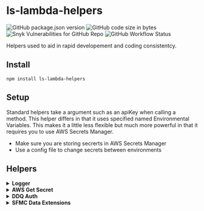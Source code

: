 # ls-lambda-helpers
![GitHub package.json version](https://img.shields.io/github/package-json/v/jacobcravinho/ls-lambda-helpers)
![GitHub code size in bytes](https://img.shields.io/github/languages/code-size/jacobcravinho/ls-lambda-helpers?color=green)
![Snyk Vulnerabilities for GitHub Repo](https://img.shields.io/snyk/vulnerabilities/github/jacobcravinho/ls-lambda-helpers)
![GitHub Workflow Status](https://img.shields.io/github/workflow/status/jacobcravinho/ls-lambda-helpers/npm-publish)

Helpers used to aid in rapid developement and coding consistentcy.
## Install
    npm install ls-lambda-helpers

## Setup
Standard helpers take a argument such as an apiKey when calling a method.  This helper differs in that it uses specified named Environmental Variables.  This makes it a little less flexible but much more powerful in that it requires you to use AWS Secrets Manager.

* Make sure you are storing secrerts in AWS Secrets Manager
* Use a config file to change secrets between environments

## Helpers

<!-- Logger -->
<details><summary><b>Logger</b></summary>
<p>

### Description
Create log levels between environments

* console.debug() - If log level is set to debug, it will log everything.
* console.info() - If log level is set to info, it will log info and error.
* console.error() - If log level is set to error, it will only log error.
* console.audit() - If log level is set to audit, it will log no matter the level or stage.
* console.log() is overwritten so that if the stage is Production it will NOT log. This prevents sensitive information from ending up in the logs
### Setup
#### serverless.yml
```yaml
service: service-name
custom:
    logLevel:
        dev: 'debug'
        qa: 'info'
        preprod: 'info'
        prod: 'error'
provider:
    environment:
        STAGE: ${self:provider.stage}
        LOG_LEVEL: ${self:custom.logLevel.${self:provider.stage}}
```
** Note: If you do not need custom level for each stage and only want to override PROD then only include `STAGE: ${self:provider.stage}`

#### file.js
```js
const { Logger } = require('ls-lambda-helpers');
const console = new Logger();

exports.handler = async (event, context) => { 
  console.info("Event", event);
  console.audit("Context", context);
}
```

</p>
</details>


<!-- AWS Get Secret -->
<details><summary><b>AWS Get Secret</b></summary>
<p>

### Description
Retrieves AWS Secret by name.  Secret must be in json (key: value) format.

### Setup
Create a new secret in Secrets Manager and record the name.
#### file.js
```js
const { Secrets } = require('ls-lambda-helpers');
const {SECRET_NAME} = process.env;

exports.handler = async (event, context) => { 
  const secret = await Secrets.getSecret(SECRET_NAME);
  console.log('SECRET:', secret)
}
```
</p>
</details>

<!-- DDQ Auth -->
<details><summary><b>DDQ Auth</b></summary>
<p>

### Description
Handles authentication and updating expired tokens in AWS SSM parameter store.

### Setup
As of now you must use SSM Parameter Store but a refactor will be coming to move to Secrets Manager
#### serverless.yml
```yaml
service: service-name
provider:
    environment:
        DDQ_URL: https://url-to-ddq-endpoint
        DDQ_TOKEN: /ddq/dev/token
        DDQ_CREDENTIALS: /ddq/dev/credentials
        DDQ_SESSION_TOKEN: /application-name/dev/ddq/session
```

#### file.js
```js
const { DDQ } = require('ls-lambda-helpers');
...
exports.handler = async (event, context) => { 
  const session = await DDQ.ddqAuth();
  const orderHeader = await getOrderHeader(session.ddqToken, orderId);
}
```
</p>
</details>

<!-- SFMC Data Endpoints -->
<details><summary><b>SFMC Data Extensions</b></summary>
<p>

### Description
Handles authentication and calling SalesForce Marketing Cloud DataExtension API

### Setup
You must use AWS SecretesManager to store your credentials.  Please store creds in the following format: `clientId:{ID}, clientSecret:{SECRET}`
#### serverless.yml
```yaml
service: service-name
provider:
    environment:
        SFMC_SECRET_NAME: name-of-secret
```

#### file.js
```js
const { SFMC } = require('ls-lambda-helpers');
// This is the URL path after /data/v1/async/dataextensions/key:
const {SFMC_URL_METHOD} = process.env;

exports.handler = async (event, context) => { 
  const postRes = await SFMC.postAPI(SFMC_URL_METHOD, {items:[{item1:'value1', item2:'value2'}]});
        console.log('POST RES:', postRes);
}
```
</p>
</details>